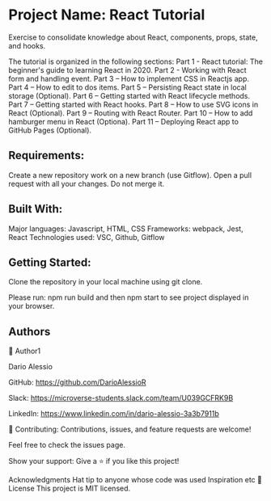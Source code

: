 # Project Name: React Tutorial

Exercise to consolidate knowledge about React, components, props, state, and hooks.

The tutorial is organized in the following sections:
Part 1 - React tutorial: The beginner's guide to learning React in 2020.
Part 2 - Working with React form and handling event.
Part 3 – How to implement CSS in Reactjs app.
Part 4 – How to edit to dos items.
Part 5 – Persisting React state in local storage (Optional).
Part 6 – Getting started with React lifecycle methods.
Part 7 – Getting started with React hooks.
Part 8 – How to use SVG icons in React (Optional).
Part 9 – Routing with React Router.
Part 10 – How to add hamburger menu in React (Optiona).
Part 11 – Deploying React app to GitHub Pages (Optional).


## Requirements:

Create a new repository work on a new branch (use Gitflow).
Open a pull request with all your changes. Do not merge it.

## Built With:
Major languages: Javascript, HTML, CSS
Frameworks: webpack, Jest, React
Technologies used: VSC, Github, Gitflow


## Getting Started:
Clone the repository in your local machine using git clone.

Please run: npm run build and then npm start to see project displayed in your browser.


##  Authors
👤 Author1

Dario Alessio

GitHub: https://github.com/DarioAlessioR

Slack: https://microverse-students.slack.com/team/U039GCFRK9B

LinkedIn: https://www.linkedin.com/in/dario-alessio-3a3b7911b

🤝 Contributing:
Contributions, issues, and feature requests are welcome!

Feel free to check the issues page.

Show your support:
Give a ⭐️ if you like this project!

Acknowledgments
Hat tip to anyone whose code was used
Inspiration
etc
📝 License
This project is MIT licensed.